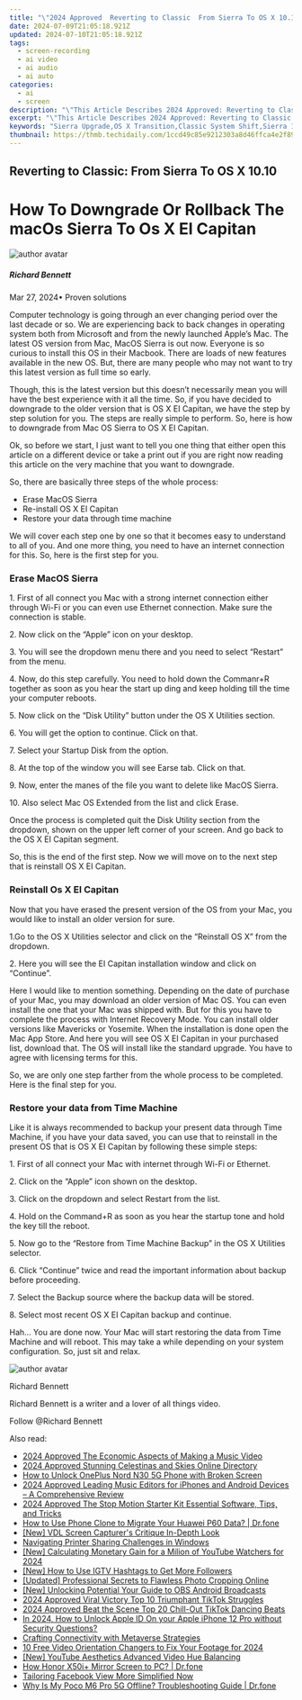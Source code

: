 ```yaml
---
title: "\"2024 Approved  Reverting to Classic  From Sierra To OS X 10.10\""
date: 2024-07-09T21:05:18.921Z
updated: 2024-07-10T21:05:18.921Z
tags: 
  - screen-recording
  - ai video
  - ai audio
  - ai auto
categories: 
  - ai
  - screen
description: "\"This Article Describes 2024 Approved: Reverting to Classic: From Sierra To OS X 10.10\""
excerpt: "\"This Article Describes 2024 Approved: Reverting to Classic: From Sierra To OS X 10.10\""
keywords: "Sierra Upgrade,OS X Transition,Classic System Shift,Sierra 10.10 Switch,Legacy to Modern,Classic OS Journey,Old to New OS Evolution"
thumbnail: https://thmb.techidaily.com/1ccd49c85e9212303a8d46ffca4e2f894288070bb2a09d79b62ee40d21724a7f.jpg
---
```


## Reverting to Classic: From Sierra To OS X 10.10

# How To Downgrade Or Rollback The macOs Sierra To Os X El Capitan

![author avatar](https://images.wondershare.com/filmora/article-images/richard-bennett.jpg)

##### Richard Bennett

 Mar 27, 2024• Proven solutions

Computer technology is going through an ever changing period over the last decade or so. We are experiencing back to back changes in operating system both from Microsoft and from the newly launched Apple’s Mac. The latest OS version from Mac, MacOS Sierra is out now. Everyone is so curious to install this OS in their Macbook. There are loads of new features available in the new OS. But, there are many people who may not want to try this latest version as full time so early.

Though, this is the latest version but this doesn’t necessarily mean you will have the best experience with it all the time. So, if you have decided to downgrade to the older version that is OS X EI Capitan, we have the step by step solution for you. The steps are really simple to perform. So, here is how to downgrade from Mac OS Sierra to OS X EI Capitan.

Ok, so before we start, I just want to tell you one thing that either open this article on a different device or take a print out if you are right now reading this article on the very machine that you want to downgrade.

So, there are basically three steps of the whole process:

* Erase MacOS Sierra
* Re-install OS X EI Capitan
* Restore your data through time machine

We will cover each step one by one so that it becomes easy to understand to all of you. And one more thing, you need to have an internet connection for this. So, here is the first step for you.

### Erase MacOS Sierra

1\. First of all connect you Mac with a strong internet connection either through Wi-Fi or you can even use Ethernet connection. Make sure the connection is stable.

2\. Now click on the “Apple” icon on your desktop.

3\. You will see the dropdown menu there and you need to select “Restart” from the menu.

4\. Now, do this step carefully. You need to hold down the Commanr+R together as soon as you hear the start up ding and keep holding till the time your computer reboots.

5\. Now click on the “Disk Utility” button under the OS X Utilities section.

6\. You will get the option to continue. Click on that.

7\. Select your Startup Disk from the option.

8\. At the top of the window you will see Earse tab. Click on that.

9\. Now, enter the manes of the file you want to delete like MacOS Sierra.

10\. Also select Mac OS Extended from the list and click Erase.

Once the process is completed quit the Disk Utility section from the dropdown, shown on the upper left corner of your screen. And go back to the OS X EI Capitan segment.

So, this is the end of the first step. Now we will move on to the next step that is reinstall OS X EI Capitan.

### Reinstall Os X EI Capitan

Now that you have erased the present version of the OS from your Mac, you would like to install an older version for sure.

1.Go to the OS X Utilities selector and click on the “Reinstall OS X” from the dropdown.

2\. Here you will see the EI Capitan installation window and click on “Continue”.

Here I would like to mention something. Depending on the date of purchase of your Mac, you may download an older version of Mac OS. You can even install the one that your Mac was shipped with. But for this you have to complete the process with Internet Recovery Mode. You can install older versions like Mavericks or Yosemite. When the installation is done open the Mac App Store. And here you will see OS X EI Capitan in your purchased list, download that. The OS will install like the standard upgrade. You have to agree with licensing terms for this.

So, we are only one step farther from the whole process to be completed. Here is the final step for you.

### Restore your data from Time Machine

Like it is always recommended to backup your present data through Time Machine, if you have your data saved, you can use that to reinstall in the present OS that is OS X EI Capitan by following these simple steps:

1\. First of all connect your Mac with internet through Wi-Fi or Ethernet.

2\. Click on the “Apple” icon shown on the desktop.

3\. Click on the dropdown and select Restart from the list.

4\. Hold on the Command+R as soon as you hear the startup tone and hold the key till the reboot.

5\. Now go to the “Restore from Time Machine Backup” in the OS X Utilities selector.

6\. Click “Continue” twice and read the important information about backup before proceeding.

7\. Select the Backup source where the backup data will be stored.

8\. Select most recent OS X EI Capitan backup and continue.

Hah… You are done now. Your Mac will start restoring the data from Time Machine and will reboot. This may take a while depending on your system configuration. So, just sit and relax.

![author avatar](https://images.wondershare.com/filmora/article-images/richard-bennett.jpg)

Richard Bennett

Richard Bennett is a writer and a lover of all things video.

Follow @Richard Bennett


<ins class="adsbygoogle"
     style="display:block"
     data-ad-format="autorelaxed"
     data-ad-client="ca-pub-7571918770474297"
     data-ad-slot="1223367746"></ins>



<ins class="adsbygoogle"
     style="display:block"
     data-ad-client="ca-pub-7571918770474297"
     data-ad-slot="8358498916"
     data-ad-format="auto"
     data-full-width-responsive="true"></ins>


<span class="atpl-alsoreadstyle">Also read:</span>
<div><ul>
<li><a href="https://fox-access.techidaily.com/2024-approved-the-economic-aspects-of-making-a-music-video/"><u>2024 Approved  The Economic Aspects of Making a Music Video</u></a></li>
<li><a href="https://fox-access.techidaily.com/2024-approved-stunning-celestinas-and-skies-online-directory/"><u>2024 Approved  Stunning Celestinas and Skies Online Directory</u></a></li>
<li><a href="https://easy-unlock-android.techidaily.com/how-to-unlock-oneplus-nord-n30-5g-phone-with-broken-screen-by-drfone-android/"><u>How to Unlock OnePlus Nord N30 5G Phone with Broken Screen</u></a></li>
<li><a href="https://sound-optimizing.techidaily.com/2024-approved-leading-music-editors-for-iphones-and-android-devices-a-comprehensive-review/"><u>2024 Approved Leading Music Editors for iPhones and Android Devices – A Comprehensive Review</u></a></li>
<li><a href="https://smart-video-editing.techidaily.com/2024-approved-the-stop-motion-starter-kit-essential-software-tips-and-tricks/"><u>2024 Approved The Stop Motion Starter Kit Essential Software, Tips, and Tricks</u></a></li>
<li><a href="https://android-transfer.techidaily.com/how-to-use-phone-clone-to-migrate-your-huawei-p60-data-drfone-by-drfone-transfer-from-android-transfer-from-android/"><u>How to Use Phone Clone to Migrate Your Huawei P60 Data? | Dr.fone</u></a></li>
<li><a href="https://visual-screen-recording.techidaily.com/new-vdl-screen-capturers-critique-in-depth-look/"><u>[New] VDL Screen Capturer's Critique  In-Depth Look</u></a></li>
<li><a href="https://windows11.techidaily.com/navigating-printer-sharing-challenges-in-windows/"><u>Navigating Printer Sharing Challenges in Windows</u></a></li>
<li><a href="https://facebook-video-share.techidaily.com/new-calculating-monetary-gain-for-a-milion-of-youtube-watchers-for-2024/"><u>[New] Calculating Monetary Gain for a Milion of YouTube Watchers for 2024</u></a></li>
<li><a href="https://instagram-clips.techidaily.com/new-how-to-use-igtv-hashtags-to-get-more-followers/"><u>[New] How to Use IGTV Hashtags to Get More Followers</u></a></li>
<li><a href="https://extra-approaches.techidaily.com/updated-professional-secrets-to-flawless-photo-cropping-online/"><u>[Updated] Professional Secrets to Flawless Photo Cropping Online</u></a></li>
<li><a href="https://on-screen-recording.techidaily.com/new-unlocking-potential-your-guide-to-obs-android-broadcasts/"><u>[New] Unlocking Potential  Your Guide to OBS Android Broadcasts</u></a></li>
<li><a href="https://tiktok-video-recordings.techidaily.com/2024-approved-viral-victory-top-10-triumphant-tiktok-struggles/"><u>2024 Approved  Viral Victory  Top 10 Triumphant TikTok Struggles</u></a></li>
<li><a href="https://tiktok-videos.techidaily.com/2024-approved-beat-the-scene-top-20-chill-out-tiktok-dancing-beats/"><u>2024 Approved  Beat the Scene  Top 20 Chill-Out TikTok Dancing Beats</u></a></li>
<li><a href="https://apple-account.techidaily.com/in-2024-how-to-unlock-apple-id-on-your-apple-iphone-12-pro-without-security-questions-by-drfone-ios/"><u>In 2024, How to Unlock Apple ID On your Apple iPhone 12 Pro without Security Questions?</u></a></li>
<li><a href="https://extra-hints.techidaily.com/crafting-connectivity-with-metaverse-strategies/"><u>Crafting Connectivity with Metaverse Strategies</u></a></li>
<li><a href="https://ai-vdieo-software.techidaily.com/10-free-video-orientation-changers-to-fix-your-footage-for-2024/"><u>10 Free Video Orientation Changers to Fix Your Footage for 2024</u></a></li>
<li><a href="https://facebook-record-videos.techidaily.com/new-youtube-aesthetics-advanced-video-hue-balancing/"><u>[New] YouTube Aesthetics  Advanced Video Hue Balancing</u></a></li>
<li><a href="https://screen-mirror.techidaily.com/how-honor-x50iplus-mirror-screen-to-pc-drfone-by-drfone-android/"><u>How Honor X50i+ Mirror Screen to PC? | Dr.fone</u></a></li>
<li><a href="https://facebook.techidaily.com/1719145362026-tailoring-facebook-view-more-simplified-now/"><u>Tailoring Facebook View More Simplified Now</u></a></li>
<li><a href="https://howto.techidaily.com/why-is-my-poco-m6-pro-5g-offline-troubleshooting-guide-drfone-by-drfone-fix-android-problems-fix-android-problems/"><u>Why Is My Poco M6 Pro 5G Offline? Troubleshooting Guide | Dr.fone</u></a></li>
</ul></div>

